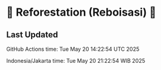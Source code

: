 
# 🌳 Reforestation (Reboisasi) 🌲

## Last Updated

GitHub Actions time: Tue May 20 14:22:54 UTC 2025

Indonesia/Jakarta time: Tue May 20 21:22:54 WIB 2025
